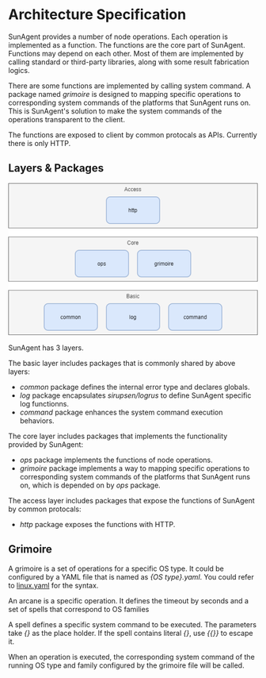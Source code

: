 # Architecture Specification

SunAgent provides a number of node operations. Each operation is implemented as a function. The functions are the core part of SunAgent. Functions may depend on each other. Most of them are implemented by calling standard or third-party libraries, along with some result fabrication logics.

There are some functions are implemented by calling system command. A package named *grimoire* is designed to mapping specific operations to corresponding system commands of the platforms that SunAgent runs on. This is SunAgent's solution to make the system commands of the operations transparent to the client.

The functions are exposed to client by common protocals as APIs. Currently there is only HTTP.

## Layers & Packages

![](../pics/layers-and-packages.png)

SunAgent has 3 layers.

The basic layer includes packages that is commonly shared by above layers:
* *common* package defines the internal error type and declares globals.
* *log* package encapsulates *sirupsen/logrus* to define SunAgent specific log functionns.
* *command* package enhances the system command execution behaviors.

The core layer includes packages that implements the functionality provided by SunAgent:
* *ops* package implements the functions of node operations.
* *grimoire* package implements a way to mapping specific operations to corresponding system commands of the platforms that SunAgent runs on, which is depended on by *ops* package.

The access layer includes packages that expose the functions of SunAgent by common protocals:
* *http* package exposes the functions with HTTP.

## Grimoire

A grimoire is a set of operations for a specific OS type. It could be configured by a YAML file that is named as *{OS type}.yaml*. You could refer to [linux.yaml](../etc/grimoires/linux.yaml) for the syntax.

An arcane is a specific operation. It defines the timeout by seconds and a set of spells that correspond to OS families

A spell defines a specific system command to be executed. The parameters take *{}* as the place holder. If the spell contains literal *{}*, use *{{}}* to escape it.

When an operation is executed, the corresponding system command of the running OS type and family configured by the grimoire file will be called.

